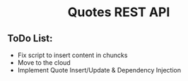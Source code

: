 <h1 align="center">Quotes REST API</h1>

<h2>ToDo List:</h2>
<ul>
<li>Fix script to insert content in chuncks</li>
<li>Move to the cloud</li>
<li>Implement Quote Insert/Update & Dependency Injection</li>
</ul>